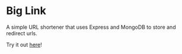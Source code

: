 # Big Link

A simple URL shortener that uses Express and MongoDB to store and redirect urls.

Try it out [here](https://biglink.herokuapp.com)!
